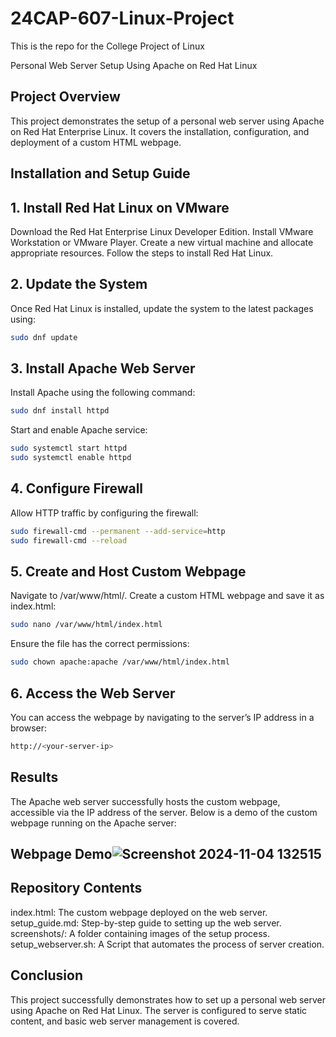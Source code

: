 # 24CAP-607-Linux-Project
This is the repo for the College Project of Linux

Personal Web Server Setup Using Apache on Red Hat Linux
## Project Overview
This project demonstrates the setup of a personal web server using Apache on Red Hat Enterprise Linux. It covers the installation, configuration, and deployment of a custom HTML webpage.

## Installation and Setup Guide
## 1. Install Red Hat Linux on VMware
Download the Red Hat Enterprise Linux Developer Edition.
Install VMware Workstation or VMware Player.
Create a new virtual machine and allocate appropriate resources.
Follow the steps to install Red Hat Linux.
## 2. Update the System
Once Red Hat Linux is installed, update the system to the latest packages using:
```bash
sudo dnf update
```
## 3. Install Apache Web Server
Install Apache using the following command:
```bash
sudo dnf install httpd
```
Start and enable Apache service:
```bash
sudo systemctl start httpd
sudo systemctl enable httpd
```
## 4. Configure Firewall
Allow HTTP traffic by configuring the firewall:
```bash
sudo firewall-cmd --permanent --add-service=http
sudo firewall-cmd --reload
```
## 5. Create and Host Custom Webpage
Navigate to /var/www/html/.
Create a custom HTML webpage and save it as index.html:
```bash
sudo nano /var/www/html/index.html
```
Ensure the file has the correct permissions:
```bash
sudo chown apache:apache /var/www/html/index.html
```
## 6. Access the Web Server
You can access the webpage by navigating to the server’s IP address in a browser:
``` bash
http://<your-server-ip>
```
## Results
The Apache web server successfully hosts the custom webpage, accessible via the IP address of the server.
Below is a demo of the custom webpage running on the Apache server:
## Webpage Demo![Screenshot 2024-11-04 132515](https://github.com/user-attachments/assets/35f33fbd-23a5-47a2-b504-cccd5ecdcbd8)

## Repository Contents
index.html: The custom webpage deployed on the web server.
setup_guide.md: Step-by-step guide to setting up the web server.
screenshots/: A folder containing images of the setup process.
setup_webserver.sh: A Script that automates the process of server creation.
## Conclusion
This project successfully demonstrates how to set up a personal web server using Apache on Red Hat Linux. The server is configured to serve static content, and basic web server management is covered.

